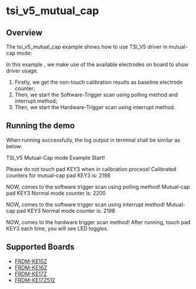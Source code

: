 # tsi_v5_mutual_cap

## Overview
The tsi_v5_mutual_cap example shows how to use TSI_V5 driver in mutual-cap mode:

In this example , we make use of the available electrodes on board to show driver usage.
1. Firstly, we get the non-touch calibration results as baseline electrode counter;
2. Then, we start the Software-Trigger scan using polling method and interrupt method;
3. Then, we start the Hardware-Trigger scan using interrupt method.

## Running the demo
When running successfully, the log output in terminal shall be similar as below:

TSI_V5 Mutual-Cap mode Example Start!

Please do not touch pad KEY3 when in calibration process!
Calibrated counters for mutual-cap pad KEY3 is: 2198 

NOW, comes to the software trigger scan using polling method!
Mutual-cap pad KEY3 Normal mode counter is: 2200 

NOW, comes to the software trigger scan using interrupt method!
Mutual-cap pad KEY3 Normal mode counter is: 2198 

NOW, comes to the hardware trigger scan method!
After running, touch pad KEY3 each time, you will see LED toggles.

## Supported Boards
- [FRDM-KE15Z](../../../../_boards/frdmke15z/driver_examples/tsi_v5/mutual_cap/example_board_readme.md)
- [FRDM-KE16Z](../../../../_boards/frdmke16z/driver_examples/tsi_v5/mutual_cap/example_board_readme.md)
- [FRDM-KE17Z](../../../../_boards/frdmke17z/driver_examples/tsi_v5/mutual_cap/example_board_readme.md)
- [FRDM-KE17Z512](../../../../_boards/frdmke17z512/driver_examples/tsi_v5/mutual_cap/example_board_readme.md)
